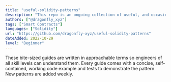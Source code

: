 ```yaml
---
title: "useful-solidity-patterns"
description: "This repo is an ongoing collection of useful, and occasionally clever, solidity/EVM patterns that actually get used in the wild. "
authors: ["@dragonfly_xyz"]
tags: ["Smart Contracts"]
languages: ["Solidity"]
url: "https://github.com/dragonfly-xyz/useful-solidity-patterns"
dateAdded: 2022-10-29
level: "Beginner"
---
```


These bite-sized guides are written in approachable terms so engineers of all skill levels can understand them. Every guide comes with a concise, self-contained, working code example and tests to demonstrate the pattern. New patterns are added weekly.